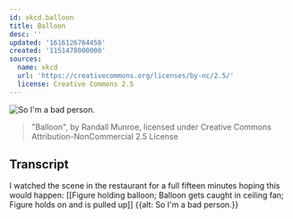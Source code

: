 ```yaml
---
id: xkcd.balloon
title: Balloon
desc: ''
updated: '1616126764458'
created: '1151478000000'
sources:
  name: xkcd
  url: 'https://creativecommons.org/licenses/by-nc/2.5/'
  license: Creative Commons 2.5
---
```

![So I'm a bad person.](https://imgs.xkcd.com/comics/balloon.png)
> "Balloon", by Randall Munroe, licensed under Creative Commons Attribution-NonCommercial 2.5 License

## Transcript
I watched the scene in the restaurant for a full fifteen minutes hoping this would happen:
[[Figure holding balloon;  Balloon gets caught in ceiling fan;  Figure holds on and is pulled up]]
{{alt: So I'm a bad person.}}

